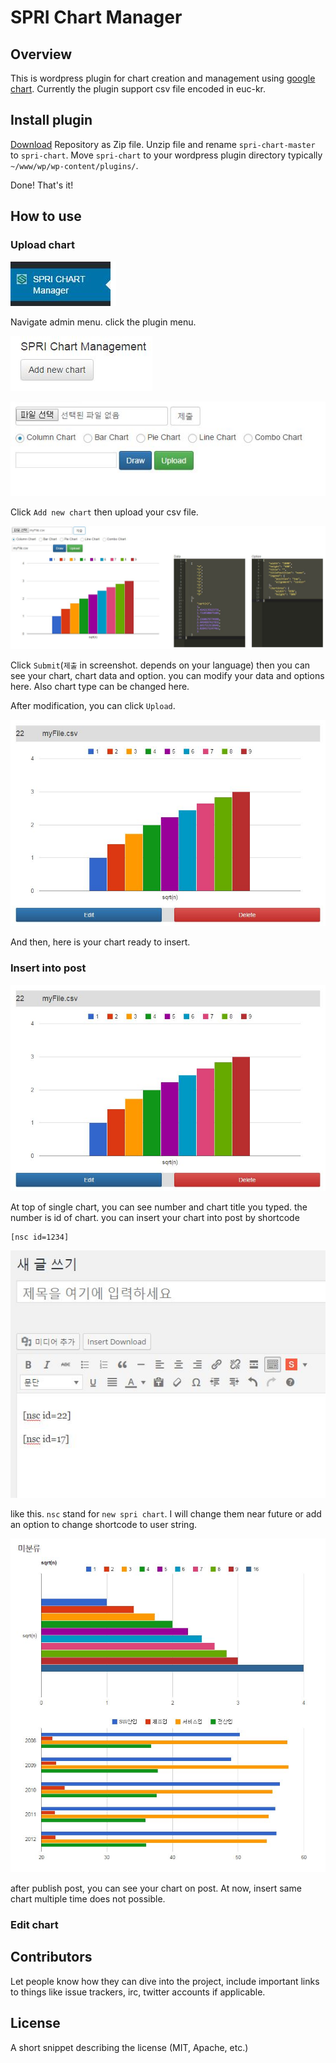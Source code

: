 # SPRI Chart Manager

## Overview

This is wordpress plugin for chart creation and management using [google chart](https://developers.google.com/chart/). Currently the plugin support csv file encoded in euc-kr.

## Install plugin

[Download](https://github.com/spri-kr/spri-chart/archive/master.zip) Repository as Zip file. Unzip file and rename `spri-chart-master` to `spri-chart`. Move `spri-chart` to your wordpress plugin directory typically `~/www/wp/wp-content/plugins/`.

Done! That's it!

## How to use

### Upload chart
![Admin menu](img/1.JPG?raw=true)

Navigate admin menu. click the plugin menu.
 
![plugin page](img/2.JPG?raw=true)

![csv file upload](img/3.JPG?raw=true)

Click `Add new chart` then upload your csv file.

![csv file upload](img/4.JPG?raw=true)

Click `Submit`(`제출` in screenshot. depends on your language) then you can see your chart, chart data and option. you can modify your data and options here. Also chart type can be changed here.

After modification, you can click `Upload`.

![chart drawn](img/5.JPG?raw=true)

And then, here is your chart ready to insert.

### Insert into post

![chart drawn](img/5.JPG?raw=true)

At top of single chart, you can see number and chart title you typed. the number is id of chart. you can insert your chart into post by shortcode

```
[nsc id=1234]
```

![chart in post](img/10.JPG?raw=true)

like this. `nsc` stand for `new spri chart`. I will change them near future or add an option to change shortcode to user string.

![chart in post](img/11.JPG?raw=true)

after publish post, you can see your chart on post. At now, insert same chart multiple time does not possible.

### Edit chart

## Contributors

Let people know how they can dive into the project, include important links to things like issue trackers, irc, twitter accounts if applicable.

## License

A short snippet describing the license (MIT, Apache, etc.)